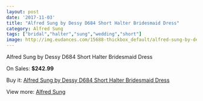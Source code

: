```yaml
---
layout: post
date: '2017-11-03'
title: "Alfred Sung by Dessy D684 Short Halter Bridesmaid Dress"
category: Alfred Sung
tags: ["bridal","halter","sung","wedding","short"]
image: http://img.eudances.com/15688-thickbox_default/alfred-sung-by-dessy-d684-short-halter-bridesmaid-dress.jpg
---
```

Alfred Sung by Dessy D684 Short Halter Bridesmaid Dress

On Sales: **$242.99**
<a href="https://www.eudances.com/en/alfred-sung/4632-alfred-sung-by-dessy-d684-short-halter-bridesmaid-dress.html"><amp-img layout="responsive" width="600" height="600" src="//img.eudances.com/15688-thickbox_default/alfred-sung-by-dessy-d684-short-halter-bridesmaid-dress.jpg" alt="Alfred Sung by Dessy D684 Short Halter Bridesmaid Dress 0" /></a>
<a href="https://www.eudances.com/en/alfred-sung/4632-alfred-sung-by-dessy-d684-short-halter-bridesmaid-dress.html"><amp-img layout="responsive" width="600" height="600" src="//img.eudances.com/15691-thickbox_default/alfred-sung-by-dessy-d684-short-halter-bridesmaid-dress.jpg" alt="Alfred Sung by Dessy D684 Short Halter Bridesmaid Dress 1" /></a>
<a href="https://www.eudances.com/en/alfred-sung/4632-alfred-sung-by-dessy-d684-short-halter-bridesmaid-dress.html"><amp-img layout="responsive" width="600" height="600" src="//img.eudances.com/15690-thickbox_default/alfred-sung-by-dessy-d684-short-halter-bridesmaid-dress.jpg" alt="Alfred Sung by Dessy D684 Short Halter Bridesmaid Dress 2" /></a>
<a href="https://www.eudances.com/en/alfred-sung/4632-alfred-sung-by-dessy-d684-short-halter-bridesmaid-dress.html"><amp-img layout="responsive" width="600" height="600" src="//img.eudances.com/15689-thickbox_default/alfred-sung-by-dessy-d684-short-halter-bridesmaid-dress.jpg" alt="Alfred Sung by Dessy D684 Short Halter Bridesmaid Dress 3" /></a>

Buy it: [Alfred Sung by Dessy D684 Short Halter Bridesmaid Dress](https://www.eudances.com/en/alfred-sung/4632-alfred-sung-by-dessy-d684-short-halter-bridesmaid-dress.html "Alfred Sung by Dessy D684 Short Halter Bridesmaid Dress")

View more: [Alfred Sung](https://www.eudances.com/en/52-alfred-sung "Alfred Sung")